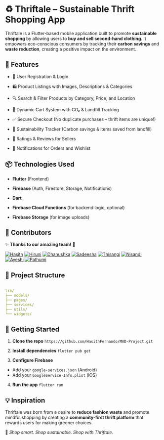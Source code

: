 
# ♻️ Thriftale – Sustainable Thrift Shopping App

Thriftale is a Flutter-based mobile application built to promote **sustainable shopping** by allowing users to **buy and sell second-hand clothing**. It empowers eco-conscious consumers by tracking their **carbon savings** and **waste reduction**, creating a positive impact on the environment.
  
## 🚀 Features
  
- 👤 User Registration & Login

- 🛍️ Product Listings with Images, Descriptions & Categories

- 🔍 Search & Filter Products by Category, Price, and Location

- 🛒 Dynamic Cart System with CO₂ & Landfill Tracking

- ✅ Secure Checkout (No duplicate purchases – thrift items are unique!)

- 🌱 Sustainability Tracker (Carbon savings & items saved from landfill)

- 💬 Ratings & Reviews for Sellers

- 🔔 Notifications for Orders and Wishlist

  

## 📦 Technologies Used

  

-  **Flutter** (Frontend)

-  **Firebase** (Auth, Firestore, Storage, Notifications)

-  **Dart**

-  **Firebase Cloud Functions** (for backend logic, optional)

-  **Firebase Storage** (for image uploads)

  

## 👥 Contributors

  

✨ **Thanks to our amazing team!** 💚

[![Hasith](https://img.shields.io/badge/-Hasith%20Fernando-lightgreen?style=for-the-badge&logo=github)](https://github.com/HasithFernando) [![Hiruni](https://img.shields.io/badge/-Hiruni%20Chathurya-lightgreen?style=for-the-badge&logo=github)](https://github.com/HiruniChathurya)
[![Dhanushka](https://img.shields.io/badge/-Dhanushka%20Dilshan-lightgreen?style=for-the-badge&logo=github)](https://github.com/GDDDilshan) [![Sadeesha](https://img.shields.io/badge/-Sadeesha%20Jayaweera-lightgreen?style=for-the-badge&logo=github)](https://github.com/SadeeshaJayaweera)
[![Thisangi](https://img.shields.io/badge/-Thisangi%20Ranasinghe-lightgreen?style=for-the-badge&logo=github)](https://github.com/ThisangiRanasinghe) [![Nisandi](https://img.shields.io/badge/-Nisandi%20Rajapaksha-lightgreen?style=for-the-badge&logo=github)](https://github.com/nisandi)
[![Ayeshi](https://img.shields.io/badge/-Ayeshi%20Hithakshi-lightgreen?style=for-the-badge&logo=github)](https://github.com/ahcwasana) [![Pathumi](https://img.shields.io/badge/-Pathumi%20Chamuditha-lightgreen?style=for-the-badge&logo=github)](https://github.com/ChamudithaHAP)

  

## 📂 Project Structure

```yaml

lib/
├── models/
├── pages/
├── services/
├── utils/
└── widgets/

```

  

## 🔧 Getting Started


1.  **Clone the repo**
`https://github.com/HasithFernando/MAD-Project.git`

2.  **Install dependencies**
`flutter pub get`

3.  **Configure Firebase**
- Add your `google-services.json` (Android)
- Add your `GoogleService-Info.plist` (iOS)

  

4.  **Run the app**
`flutter run`

  

## 💡 Inspiration

Thriftale was born from a desire to **reduce fashion waste** and promote mindful shopping by creating a **community-first thrift platform** that rewards users for making greener choices.

🌱 *Shop smart. Shop sustainable. Shop with Thriftale.*